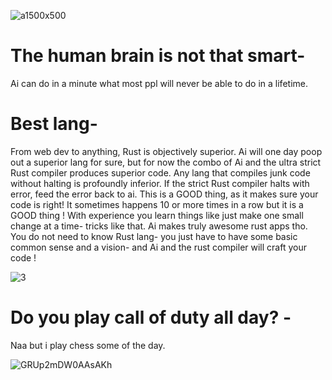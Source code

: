 ![a1500x500](https://github.com/user-attachments/assets/acda01e9-9281-4c00-a739-8810b5df9e89)

# The human brain is not that smart-

Ai can do in a minute what most ppl will never be able to do in a lifetime. 





# Best lang-

From web dev to anything, Rust is objectively superior. Ai will one day poop out a superior lang for sure, but for now the combo of Ai and the ultra strict Rust compiler produces superior code. Any lang that compiles junk code without halting is profoundly inferior.  If the strict Rust compiler halts with error, feed the error back to ai. This is a GOOD thing, as it makes sure your code is right! It sometimes happens 10 or more times in a row but it is a GOOD thing ! With experience you learn things like just make one small change at a time- tricks like that. Ai makes truly awesome rust apps tho. You do not need to know Rust lang- you just have to have some basic common sense and a vision- and Ai and the rust compiler will craft your code ! 


![3](https://github.com/user-attachments/assets/92b503f2-5576-4a9e-87a8-1ef612393cb5)






# Do you play call of duty all day? -
Naa but i play chess some of the day. 


![GRUp2mDW0AAsAKh](https://github.com/user-attachments/assets/4574289c-56eb-4b6a-aeca-50163dda3796)
